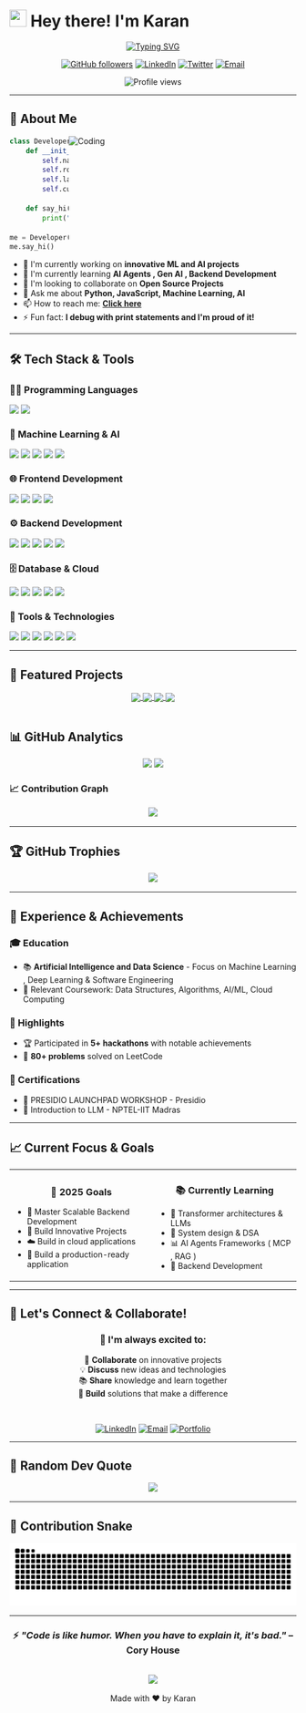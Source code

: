 # <img src="https://raw.githubusercontent.com/MartinHeinz/MartinHeinz/master/wave.gif" width="30px" height="30px" /> Hey there! I'm Karan

<!-- Typing SVG -->
<p align="center">
  <a href="https://github.com/DenverCoder1/readme-typing-svg">
    <img src="https://readme-typing-svg.herokuapp.com?font=Fira+Code&pause=1000&color=2E9EF7&center=true&vCenter=true&width=435&lines=Full+Stack+Developer;Machine+Learning+Enthusiast;Open+Source+Contributor;Always+Learning+New+Things" alt="Typing SVG" />
  </a>
</p>

<!-- Social badges -->
<p align="center">
  <a href="https://github.com/Karan4789"><img src="https://img.shields.io/github/followers/Karan4789?label=GitHub&style=for-the-badge&logo=github&logoColor=white&color=0891b2&labelColor=1c1917" alt="GitHub followers" /></a>
  <a href="https://www.linkedin.com/in/"><img src="https://img.shields.io/badge/LinkedIn-0077B5?style=for-the-badge&logo=linkedin&logoColor=white" alt="LinkedIn" /></a>
  <a href="https://twitter.com/"><img src="https://img.shields.io/badge/Twitter-1DA1F2?style=for-the-badge&logo=twitter&logoColor=white" alt="Twitter" /></a>
  <a href="mailto:your.email@example.com"><img src="https://img.shields.io/badge/Email-D14836?style=for-the-badge&logo=gmail&logoColor=white" alt="Email" /></a>
</p>

<!-- Profile views counter -->
<p align="center">
  <img src="https://komarev.com/ghpvc/?username=Karan4789&label=Profile%20views&color=0e75b6&style=flat" alt="Profile views" />
</p>

---

## 🚀 About Me

<img align="right" alt="Coding" width="400" src="https://cdn.dribbble.com/users/1162077/screenshots/3848914/programmer.gif">

```python
class Developer:
    def __init__(self):
        self.name = "Karunakaran M"
        self.role = "AI & Software Engineer"
        self.language_spoken = ["en_US", "tn_IN"]
        self.current_focus = "Building innovative scalable solutions"
        
    def say_hi(self):
        print("Thanks for dropping by! Let's build something amazing together!")

me = Developer()
me.say_hi()
```

- 🔭 I'm currently working on **innovative ML and AI projects**
- 🌱 I'm currently learning **AI Agents , Gen AI , Backend Development**
- 👯 I'm looking to collaborate on **Open Source Projects**
- 💬 Ask me about **Python, JavaScript, Machine Learning, AI**
- 📫 How to reach me: **[Click here](mailto:karan2301.m@gmail.com)**
- ⚡ Fun fact: **I debug with print statements and I'm proud of it!**

---

## 🛠️ Tech Stack & Tools

### 👨‍💻 Programming Languages
<p align="left">
  <img src="https://img.shields.io/badge/Python-FFD43B?style=for-the-badge&logo=python&logoColor=blue" />
  <img src="https://img.shields.io/badge/JavaScript-323330?style=for-the-badge&logo=javascript&logoColor=F7DF1E" />
</p>

### 🤖 Machine Learning & AI
<p align="left">
  <img src="https://img.shields.io/badge/PyTorch-EE4C2C?style=for-the-badge&logo=pytorch&logoColor=white" />
  <img src="https://img.shields.io/badge/scikit_learn-F7931E?style=for-the-badge&logo=scikit-learn&logoColor=white" />
  <img src="https://img.shields.io/badge/Keras-FF0000?style=for-the-badge&logo=keras&logoColor=white" />
  <img src="https://img.shields.io/badge/Pandas-2C2D72?style=for-the-badge&logo=pandas&logoColor=white" />
  <img src="https://img.shields.io/badge/Numpy-777BB4?style=for-the-badge&logo=numpy&logoColor=white" />
</p>

### 🌐 Frontend Development
<p align="left">
  <img src="https://img.shields.io/badge/React-20232A?style=for-the-badge&logo=react&logoColor=61DAFB" />
  <img src="https://img.shields.io/badge/Tailwind_CSS-38B2AC?style=for-the-badge&logo=tailwind-css&logoColor=white" />
  <img src="https://img.shields.io/badge/HTML5-E34F26?style=for-the-badge&logo=html5&logoColor=white" />
  <img src="https://img.shields.io/badge/CSS3-1572B6?style=for-the-badge&logo=css3&logoColor=white" />
</p>

### ⚙️ Backend Development
<p align="left">
  <img src="https://img.shields.io/badge/Node.js-339933?style=for-the-badge&logo=nodedotjs&logoColor=white" />
  <img src="https://img.shields.io/badge/Express.js-000000?style=for-the-badge&logo=express&logoColor=white" />
  <img src="https://img.shields.io/badge/Flask-000000?style=for-the-badge&logo=flask&logoColor=white" />
  <img src="https://img.shields.io/badge/FastAPI-109989?style=for-the-badge&logo=FASTAPI&logoColor=white" />
  <img src="https://img.shields.io/badge/REST%20API-00BFFF?style=for-the-badge&logo=postman&logoColor=white" />
</p>

### 🗄️ Database & Cloud
<p align="left">
  <img src="https://img.shields.io/badge/MongoDB-4EA94B?style=for-the-badge&logo=mongodb&logoColor=white" />
  <img src="https://img.shields.io/badge/PostgreSQL-316192?style=for-the-badge&logo=postgresql&logoColor=white" />
  <img src="https://img.shields.io/badge/Supabase-3ECF8E?style=for-the-badge&logo=supabase&logoColor=white" />
  <img src="https://img.shields.io/badge/MySQL-005C84?style=for-the-badge&logo=mysql&logoColor=white" />
  <img src="https://img.shields.io/badge/Docker-2CA5E0?style=for-the-badge&logo=docker&logoColor=white" />
</p>

### 🔧 Tools & Technologies
<p align="left">
  <img src="https://img.shields.io/badge/Git-F05032?style=for-the-badge&logo=git&logoColor=white" />
  <img src="https://img.shields.io/badge/GitHub-100000?style=for-the-badge&logo=github&logoColor=white" />
  <img src="https://img.shields.io/badge/VS_Code-007ACC?style=for-the-badge&logo=visual%20studio%20code&logoColor=white" />
  <img src="https://img.shields.io/badge/Jupyter-F37626.svg?&style=for-the-badge&logo=Jupyter&logoColor=white" />
  <img src="https://img.shields.io/badge/Postman-FF6C37?style=for-the-badge&logo=Postman&logoColor=white" />
  <img src="https://img.shields.io/badge/Linux-FCC624?style=for-the-badge&logo=linux&logoColor=black" />
</p>

---

## 🚀 Featured Projects

<div align="center">
  <a href="https://github.com/Karan4789/Disaster_Tweet_Classifier">
    <img align="center" src="https://github-readme-stats.vercel.app/api/pin/?username=Karan4789&repo=Disaster_Tweet_Classifier&theme=radical" />
  </a>
  <a href="https://github.com/Karan4789/Cloud-Nimbus">
    <img align="center" src="https://github-readme-stats.vercel.app/api/pin/?username=Karan4789&repo=Cloud-Nimbus&theme=radical" />
  </a>
  <a href="https://github.com/Karan4789/SkillSync">
    <img align="center" src="https://github-readme-stats.vercel.app/api/pin/?username=Karan4789&repo=SkillSync&theme=radical" />
  </a>
  <a href="https://github.com/Karan4789/Shinjuku-Showdown">
    <img align="center" src="https://github-readme-stats.vercel.app/api/pin/?username=Karan4789&repo=Shinjuku-Showdown&theme=radical" />
  </a>
</div>

<br/>

## 📊 GitHub Analytics

<div align="center">
  
  <img height="180em" src="https://github-readme-stats.vercel.app/api/top-langs/?username=Karan4789&layout=compact&langs_count=8&theme=radical"/>
  <img src="https://github-readme-streak-stats.herokuapp.com/?user=Karan4789&theme=radical&hide_border=false" />
</div>


### 📈 Contribution Graph

<div align="center">
  <img src="https://github-readme-activity-graph.vercel.app/graph?username=Karan4789&theme=radical&hide_border=false&area=true" />
</div>

---

## 🏆 GitHub Trophies

<div align="center">
  <img src="https://github-profile-trophy.vercel.app/?username=Karan4789&theme=radical&no-frame=false&no-bg=false&margin-w=4&row=1" />
</div>

---

## 💼 Experience & Achievements

### 🎓 Education
- 📚 **Artificial Intelligence and Data Science** - Focus on Machine Learning , Deep Learning & Software Engineering
- 🏅 Relevant Coursework: Data Structures, Algorithms, AI/ML, Cloud Computing

### 🌟 Highlights
- 🏆 Participated in **5+ hackathons** with notable achievements
- 🎯 **80+ problems** solved on LeetCode

### 📜 Certifications
- 🏅 PRESIDIO LAUNCHPAD WORKSHOP - Presidio
- 🏅 Introduction to LLM - NPTEL-IIT Madras

---

## 📈 Current Focus & Goals

<table>
  <tr>
    <td align="center" width="50%">
      <h3>🎯 2025 Goals</h3>
      <ul align="left">
        <li>🚀 Master Scalable Backend Development</li>
        <li>🚀 Build Innovative Projects</li>
        <li>☁️ Build in cloud applications</li>
        <li>🎯 Build a production-ready application</li>
      </ul>
    </td>
    <td align="center" width="50%">
      <h3>📚 Currently Learning</h3>
      <ul align="left">
        <li>🧠 Transformer architectures & LLMs</li>
        <li>🎨 System design & DSA</li>
        <li>📊 AI Agents Frameworks ( MCP , RAG )</li>
        <li>🔐 Backend Development </li>
      </ul>
    </td>
  </tr>
</table>

---

## 🤝 Let's Connect & Collaborate!

<div align="center">
  
  <h3>💬 I'm always excited to:</h3>
  
  🤝 **Collaborate** on innovative projects  
  💡 **Discuss** new ideas and technologies  
  📚 **Share** knowledge and learn together  
  🚀 **Build** solutions that make a difference  
  
  <br/>
  
  [![LinkedIn](https://img.shields.io/badge/LinkedIn-Let's_Connect-0077B5?style=for-the-badge&logo=linkedin&logoColor=white)](https://www.linkedin.com/in/karunakaran-m-7968142a1/)
  [![Email](https://img.shields.io/badge/Email-Say_Hello-D14836?style=for-the-badge&logo=gmail&logoColor=white)](mailto:karan2301.m@gmail.com)
  [![Portfolio](https://img.shields.io/badge/Portfolio-Check_Out-FF5722?style=for-the-badge&logo=google-chrome&logoColor=white)](https://your-portfolio.com)
  
</div>

---

## 💭 Random Dev Quote

<div align="center">
  <img src="https://quotes-github-readme.vercel.app/api?type=horizontal&theme=radical" />
</div>

---

## 🐍 Contribution Snake

<div align="center">
  <img src="https://raw.githubusercontent.com/Karan4789/Karan4789/9b03a4ef91be6288270d73ec48b8e905976f79de/snake.svg" alt="GitHub Contribution Snake" />
</div>

---

<div align="center">
  
  ### ⚡ *"Code is like humor. When you have to explain it, it's bad."* – Cory House
  
  <br/>
  
  <img src="https://capsule-render.vercel.app/api?type=waving&color=gradient&height=100&section=footer" />
  
  <p>Made with ❤️ by Karan</p>
  
</div>
